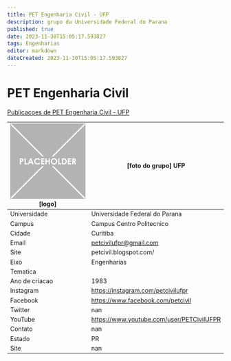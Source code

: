```yaml
---
title: PET Engenharia Civil - UFP
description: grupo da Universidade Federal do Parana
published: true
date: 2023-11-30T15:05:17.593827
tags: Engenharias
editor: markdown
dateCreated: 2023-11-30T15:05:17.593827
---
```


# PET Engenharia Civil

[Publicacoes de PET Engenharia Civil - UFP](/atividade/61PETEngenhariaCivilUFP/feed)

| ![placeholder.png](/placeholder.png) [logo] | [foto do grupo] UFP         |
| ------------------------------------------- | ------------------------------------------------- |
| Universidade                                | Universidade Federal do Parana      |
| Campus                                      | Campus Centro Politecnico            |
| Cidade                                      | Curitiba             |
| Email                                       | petcivilufpr@gmail.com             |
| Site                                        | petcivil.blogspot.com/              |
| Eixo                                        | Engenharias              |
| Tematica                                    |           |
| Ano de criacao                              | 1983        |
| Instagram                                   | https://instagram.com/petcivilufpr         |
| Facebook                                    | https://www.facebook.com/petcivil          |
| Twitter                                     | nan           |
| YouTube                                     | https://www.youtube.com/user/PETCivilUFPR           |
| Contato                                     | nan         |
| Estado                                      |  PR            |
| Site                                        | nan |
